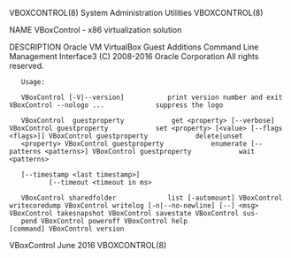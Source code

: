 VBOXCONTROL(8)                                                                       System Administration Utilities                                                                       VBOXCONTROL(8)

NAME
       VBoxControl - x86 virtualization solution

DESCRIPTION
       Oracle VM VirtualBox Guest Additions Command Line Management Interface3 (C) 2008-2016 Oracle Corporation All rights reserved.

       Usage:

       VBoxControl [-V|--version]           print version number and exit VBoxControl --nologo ...             suppress the logo

       VBoxControl  guestproperty            get <property> [--verbose] VBoxControl guestproperty            set <property> [<value> [--flags <flags>]] VBoxControl guestproperty            delete|unset
       <property> VBoxControl guestproperty            enumerate [--patterns <patterns>] VBoxControl guestproperty            wait <patterns>

       [--timestamp <last timestamp>]
              [--timeout <timeout in ms>

       VBoxControl sharedfolder             list [-automount] VBoxControl writecoredump VBoxControl writelog [-n|--no-newline] [--] <msg> VBoxControl takesnapshot VBoxControl savestate VBoxControl sus‐
       pend VBoxControl poweroff VBoxControl help                     [command] VBoxControl version

VBoxControl                                                                                     June 2016                                                                                  VBOXCONTROL(8)
